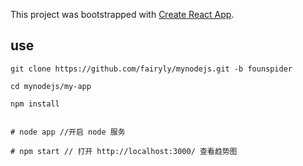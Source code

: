 This project was bootstrapped with [Create React App](https://github.com/facebookincubator/create-react-app).

## use

```
git clone https://github.com/fairyly/mynodejs.git -b founspider

cd mynodejs/my-app

npm install


# node app //开启 node 服务

# npm start // 打开 http://localhost:3000/ 查看趋势图
```